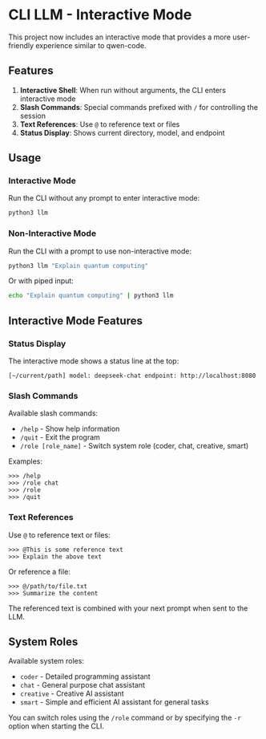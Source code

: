 # CLI LLM - Interactive Mode

This project now includes an interactive mode that provides a more user-friendly experience similar to qwen-code.

## Features

1. **Interactive Shell**: When run without arguments, the CLI enters interactive mode
2. **Slash Commands**: Special commands prefixed with `/` for controlling the session
3. **Text References**: Use `@` to reference text or files
4. **Status Display**: Shows current directory, model, and endpoint

## Usage

### Interactive Mode

Run the CLI without any prompt to enter interactive mode:

```bash
python3 llm
```

### Non-Interactive Mode

Run the CLI with a prompt to use non-interactive mode:

```bash
python3 llm "Explain quantum computing"
```

Or with piped input:

```bash
echo "Explain quantum computing" | python3 llm
```

## Interactive Mode Features

### Status Display

The interactive mode shows a status line at the top:

```
[~/current/path] model: deepseek-chat endpoint: http://localhost:8080
```

### Slash Commands

Available slash commands:

- `/help` - Show help information
- `/quit` - Exit the program
- `/role [role_name]` - Switch system role (coder, chat, creative, smart)

Examples:
```
>>> /help
>>> /role chat
>>> /role
>>> /quit
```

### Text References

Use `@` to reference text or files:

```
>>> @This is some reference text
>>> Explain the above text
```

Or reference a file:
```
>>> @/path/to/file.txt
>>> Summarize the content
```

The referenced text is combined with your next prompt when sent to the LLM.

## System Roles

Available system roles:
- `coder` - Detailed programming assistant
- `chat` - General purpose chat assistant
- `creative` - Creative AI assistant
- `smart` - Simple and efficient AI assistant for general tasks

You can switch roles using the `/role` command or by specifying the `-r` option when starting the CLI.